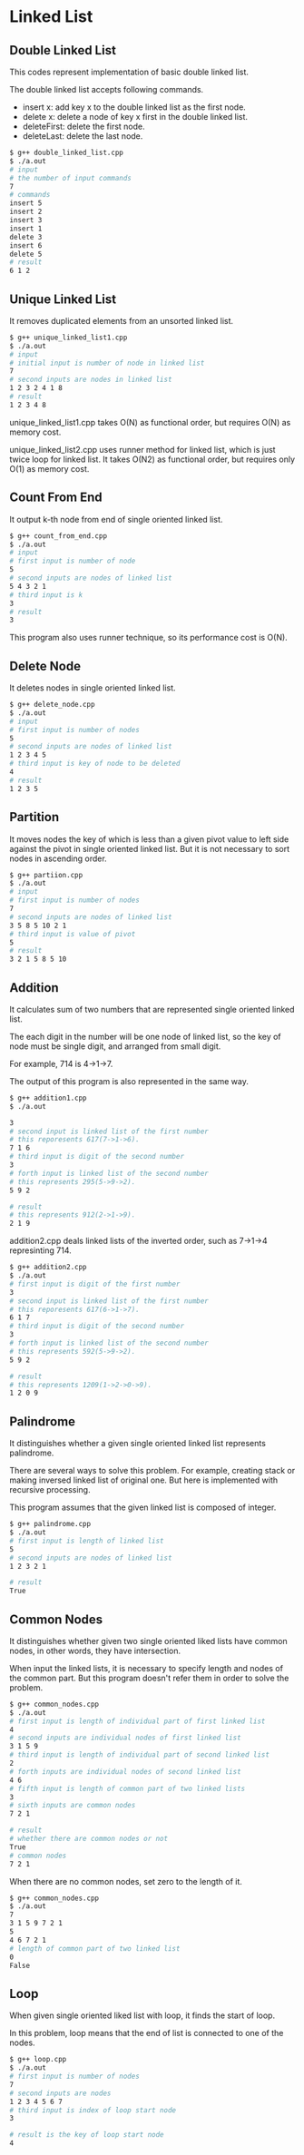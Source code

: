 # Linked List

## Double Linked List

This codes represent implementation of basic double linked list.

The double linked list accepts following commands.

- insert x: add key x to the double linked list as the first node.
- delete x: delete a node of key x first in the double linked list.
- deleteFirst: delete the first node.
- deleteLast: delete the last node.

```bash
$ g++ double_linked_list.cpp
$ ./a.out
# input
# the number of input commands
7
# commands
insert 5
insert 2
insert 3
insert 1
delete 3
insert 6
delete 5
# result
6 1 2
```

## Unique Linked List

It removes duplicated elements from an unsorted linked list.

```bash
$ g++ unique_linked_list1.cpp
$ ./a.out
# input
# initial input is number of node in linked list
7
# second inputs are nodes in linked list
1 2 3 2 4 1 8
# result
1 2 3 4 8
```

unique_linked_list1.cpp takes O(N) as functional order, but requires O(N) as memory cost.

unique_linked_list2.cpp uses runner method for linked list, which is just twice loop for linked list.
It takes O(N2) as functional order, but requires only O(1) as memory cost.

## Count From End

It output k-th node from end of single oriented linked list.

```bash
$ g++ count_from_end.cpp
$ ./a.out
# input
# first input is number of node
5
# second inputs are nodes of linked list
5 4 3 2 1
# third input is k
3
# result
3
```

This program also uses runner technique, so its performance cost is O(N).

## Delete Node

It deletes nodes in single oriented linked list.

```bash
$ g++ delete_node.cpp
$ ./a.out
# input
# first input is number of nodes
5
# second inputs are nodes of linked list
1 2 3 4 5
# third input is key of node to be deleted
4
# result
1 2 3 5
```

## Partition

It moves nodes the key of which is less than a given pivot value to left side against the pivot in single oriented linked list.
But it is not necessary to sort nodes in ascending order.

```bash
$ g++ partiion.cpp
$ ./a.out
# input
# first input is number of nodes
7
# second inputs are nodes of linked list
3 5 8 5 10 2 1
# third input is value of pivot
5
# result
3 2 1 5 8 5 10
```

## Addition

It calculates sum of two numbers that are represented single oriented linked list.

The each digit in the number will be one node of linked list,
so the key of node must be single digit,
and arranged from small digit.

For example, 714 is 4->1->7.

The output of this program is also represented in the same way.

```bash
$ g++ addition1.cpp
$ ./a.out

3
# second input is linked list of the first number
# this reporesents 617(7->1->6).
7 1 6
# third input is digit of the second number
3
# forth input is linked list of the second number
# this represents 295(5->9->2).
5 9 2

# result
# this represents 912(2->1->9).
2 1 9
```

addition2.cpp deals linked lists of the inverted order, such as 7->1->4 represinting 714.

```bash
$ g++ addition2.cpp
$ ./a.out
# first input is digit of the first number
3
# second input is linked list of the first number
# this reporesents 617(6->1->7).
6 1 7
# third input is digit of the second number
3
# forth input is linked list of the second number
# this represents 592(5->9->2).
5 9 2

# result
# this represents 1209(1->2->0->9).
1 2 0 9
```

## Palindrome

It distinguishes whether a given single oriented linked list represents palindrome.

There are several ways to solve this problem.
For example, creating stack or making inversed linked list of original one.
But here is implemented with recursive processing.

This program assumes that the given linked list is composed of integer.

```bash
$ g++ palindrome.cpp
$ ./a.out
# first input is length of linked list
5
# second inputs are nodes of linked list
1 2 3 2 1

# result
True
```

## Common Nodes

It distinguishes whether given two single oriented liked lists have common nodes,
in other words, they have intersection.

When input the linked lists, it is necessary to specify length and nodes of the common part.
But this program doesn't refer them in order to solve the problem.

```bash
$ g++ common_nodes.cpp
$ ./a.out
# first input is length of individual part of first linked list
4
# second inputs are individual nodes of first linked list
3 1 5 9
# third input is length of individual part of second linked list
2
# forth inputs are individual nodes of second linked list
4 6
# fifth input is length of common part of two linked lists
3
# sixth inputs are common nodes
7 2 1

# result
# whether there are common nodes or not
True
# common nodes
7 2 1
```

When there are no common nodes, set zero to the length of it.

```bash
$ g++ common_nodes.cpp
$ ./a.out
7
3 1 5 9 7 2 1
5
4 6 7 2 1
# length of common part of two linked list
0
False
```

## Loop

When given single oriented liked list with loop,
it finds the start of loop.

In this problem, loop means that the end of list is connected to one of the nodes.

```bash
$ g++ loop.cpp
$ ./a.out
# first input is number of nodes
7
# second inputs are nodes
1 2 3 4 5 6 7
# third input is index of loop start node
3

# result is the key of loop start node
4
```
